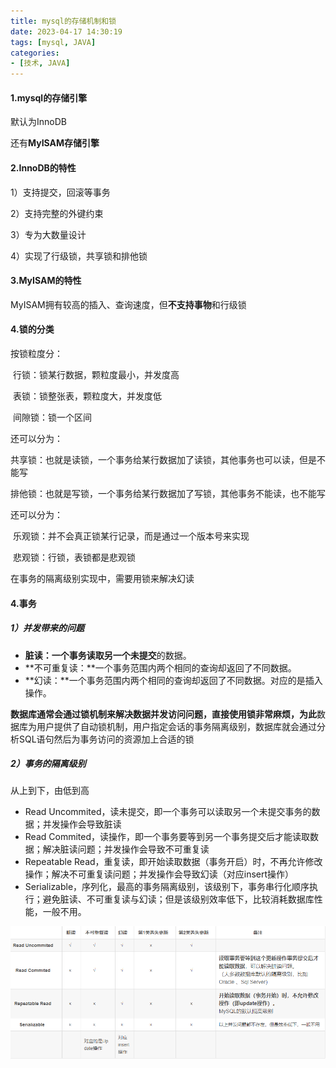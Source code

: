 ```yaml
---
title: mysql的存储机制和锁
date: 2023-04-17 14:30:19
tags: [mysql, JAVA]
categories:
- [技术, JAVA]
---
```


#### 1.mysql的存储引擎

默认为InnoDB

还有**MyISAM存储引擎**



#### 2.InnoDB的特性

1）支持提交，回滚等事务

2）支持完整的外键约束

3）专为大数量设计

4）实现了行级锁，共享锁和排他锁



#### 3.MyISAM的特性

MyISAM拥有较高的插入、查询速度，但**不支持事物**和行级锁



#### 4.锁的分类

按锁粒度分：

​	行锁：锁某行数据，颗粒度最小，并发度高

​	表锁：锁整张表，颗粒度大，并发度低

​	间隙锁：锁一个区间



还可以分为：

​	共享锁：也就是读锁，一个事务给某行数据加了读锁，其他事务也可以读，但是不能写

​	排他锁：也就是写锁，一个事务给某行数据加了写锁，其他事务不能读，也不能写



还可以分为：

​	乐观锁：并不会真正锁某行记录，而是通过一个版本号来实现

​	悲观锁：行锁，表锁都是悲观锁



在事务的隔离级别实现中，需要用锁来解决幻读



#### 4.事务

##### 1）并发带来的问题

- **脏读：**一个事务读取另一个**未提交**的数据。
- **不可重复读：**一个事务范围内两个相同的查询却返回了不同数据。
- **幻读：**一个事务范围内两个相同的查询却返回了不同数据。对应的是插入操作。

**数据库通常会通过锁机制来解决数据并发访问问题，直接使用锁非常麻烦，为此**数据库为用户提供了自动锁机制，用户指定会话的事务隔离级别，数据库就会通过分析SQL语句然后为事务访问的资源加上合适的锁

##### 2）事务的隔离级别

从上到下，由低到高

- Read Uncommited，读未提交，即一个事务可以读取另一个未提交事务的数据；并发操作会导致脏读
- Read Commited，读操作，即一个事务要等到另一个事务提交后才能读取数据；解决脏读问题；并发操作会导致不可重复读
- Repeatable Read，重复读，即开始读取数据（事务开启）时，不再允许修改操作；解决不可重复读问题；并发操作会导致幻读（对应insert操作）
- Serializable，序列化，最高的事务隔离级别，该级别下，事务串行化顺序执行；避免脏读、不可重复读与幻读；但是该级别效率低下，比较消耗数据库性能，一般不用。

![事务的隔离级别](https://raw.githubusercontent.com/liujing23/FigureBed/main/blog/img/20240223145953.png)










